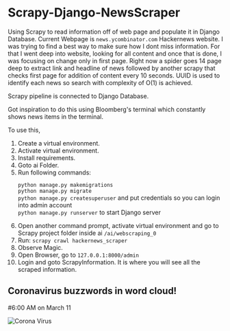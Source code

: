 # Scrapy-Django-NewsScraper
Using Scrapy to read information off of web page and populate it in Django Database. Current Webpage is `news.ycombinator.com` Hackernews website. I was trying to find a best way to make sure how I dont miss information. For that I went deep into website, looking for all content and once that is done, I was focusing on change only in first page. Right now a spider goes 14 page deep to extract link and headline of news followed by another scrapy that checks first page for addition of content every 10 seconds. UUID is used to identify each news so search with complexity of O(1) is achieved.

Scrapy pipeline is connected to Django Database. 

Got inspiration to do this using Bloomberg's terminal which constantly shows news items in the terminal.

To use this,
<ol>
  <li>Create a virtual environment.</li>
  <li>Activate virtual environment.</li>
  <li>Install requirements.</li>
  <li>Goto ai Folder.</li>
  <li>Run following commands:
    <p>
      <code>python manage.py makemigrations</code> <br>
      <code>python manage.py migrate</code> <br>
      <code>python manage.py createsuperuser</code> and put credentials so you can login into admin account <br>
      <code>python manage.py runserver</code> to start Django server </p></li>
  <li>Open another command prompt, activate virtual environment and go to Scrapy project folder inside ai <code>/ai/webscraping_0</code></li>
  <li>Run: <code>scrapy crawl hackernews_scraper</code></li>
  <li>Observe Magic.</li>
  <li>Open Browser, go to <code>127.0.0.1:8000/admin</code></li>
  <li>Login and goto ScrapyInformation. It is where you will see all the scraped information.</li>
</ol>

<h2>Coronavirus buzzwords in word cloud!</h2>
#6:00 AM on March 11

![Corona Virus](https://raw.githubusercontent.com/Amitsrma/Scrapy-Django-NewsScraper/master/files/march-11-2020.png)
